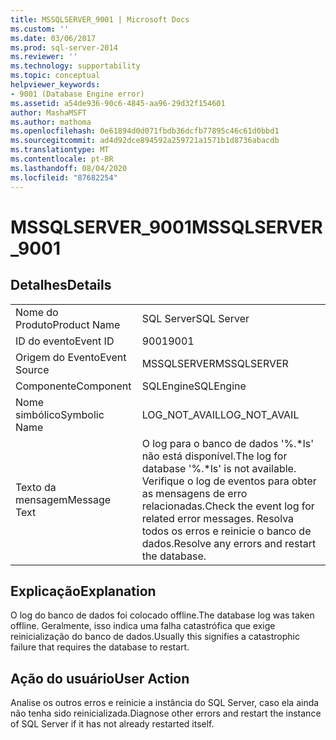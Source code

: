 ```yaml
---
title: MSSQLSERVER_9001 | Microsoft Docs
ms.custom: ''
ms.date: 03/06/2017
ms.prod: sql-server-2014
ms.reviewer: ''
ms.technology: supportability
ms.topic: conceptual
helpviewer_keywords:
- 9001 (Database Engine error)
ms.assetid: a54de936-90c6-4845-aa96-29d32f154601
author: MashaMSFT
ms.author: mathoma
ms.openlocfilehash: 0e61894d0d071fbdb36dcfb77895c46c61d0bbd1
ms.sourcegitcommit: ad4d92dce894592a259721a1571b1d8736abacdb
ms.translationtype: MT
ms.contentlocale: pt-BR
ms.lasthandoff: 08/04/2020
ms.locfileid: "87682254"
---
```

# <a name="mssqlserver_9001"></a><span data-ttu-id="4950c-102">MSSQLSERVER_9001</span><span class="sxs-lookup"><span data-stu-id="4950c-102">MSSQLSERVER_9001</span></span>
    
## <a name="details"></a><span data-ttu-id="4950c-103">Detalhes</span><span class="sxs-lookup"><span data-stu-id="4950c-103">Details</span></span>  
  
|||  
|-|-|  
|<span data-ttu-id="4950c-104">Nome do Produto</span><span class="sxs-lookup"><span data-stu-id="4950c-104">Product Name</span></span>|<span data-ttu-id="4950c-105">SQL Server</span><span class="sxs-lookup"><span data-stu-id="4950c-105">SQL Server</span></span>|  
|<span data-ttu-id="4950c-106">ID do evento</span><span class="sxs-lookup"><span data-stu-id="4950c-106">Event ID</span></span>|<span data-ttu-id="4950c-107">9001</span><span class="sxs-lookup"><span data-stu-id="4950c-107">9001</span></span>|  
|<span data-ttu-id="4950c-108">Origem do Evento</span><span class="sxs-lookup"><span data-stu-id="4950c-108">Event Source</span></span>|<span data-ttu-id="4950c-109">MSSQLSERVER</span><span class="sxs-lookup"><span data-stu-id="4950c-109">MSSQLSERVER</span></span>|  
|<span data-ttu-id="4950c-110">Componente</span><span class="sxs-lookup"><span data-stu-id="4950c-110">Component</span></span>|<span data-ttu-id="4950c-111">SQLEngine</span><span class="sxs-lookup"><span data-stu-id="4950c-111">SQLEngine</span></span>|  
|<span data-ttu-id="4950c-112">Nome simbólico</span><span class="sxs-lookup"><span data-stu-id="4950c-112">Symbolic Name</span></span>|<span data-ttu-id="4950c-113">LOG_NOT_AVAIL</span><span class="sxs-lookup"><span data-stu-id="4950c-113">LOG_NOT_AVAIL</span></span>|  
|<span data-ttu-id="4950c-114">Texto da mensagem</span><span class="sxs-lookup"><span data-stu-id="4950c-114">Message Text</span></span>|<span data-ttu-id="4950c-115">O log para o banco de dados '%.\*ls' não está disponível.</span><span class="sxs-lookup"><span data-stu-id="4950c-115">The log for database '%.\*ls' is not available.</span></span> <span data-ttu-id="4950c-116">Verifique o log de eventos para obter as mensagens de erro relacionadas.</span><span class="sxs-lookup"><span data-stu-id="4950c-116">Check the event log for related error messages.</span></span> <span data-ttu-id="4950c-117">Resolva todos os erros e reinicie o banco de dados.</span><span class="sxs-lookup"><span data-stu-id="4950c-117">Resolve any errors and restart the database.</span></span>|  
  
## <a name="explanation"></a><span data-ttu-id="4950c-118">Explicação</span><span class="sxs-lookup"><span data-stu-id="4950c-118">Explanation</span></span>  
 <span data-ttu-id="4950c-119">O log do banco de dados foi colocado offline.</span><span class="sxs-lookup"><span data-stu-id="4950c-119">The database log was taken offline.</span></span> <span data-ttu-id="4950c-120">Geralmente, isso indica uma falha catastrófica que exige reinicialização do banco de dados.</span><span class="sxs-lookup"><span data-stu-id="4950c-120">Usually this signifies a catastrophic failure that requires the database to restart.</span></span>  
  
## <a name="user-action"></a><span data-ttu-id="4950c-121">Ação do usuário</span><span class="sxs-lookup"><span data-stu-id="4950c-121">User Action</span></span>  
 <span data-ttu-id="4950c-122">Analise os outros erros e reinicie a instância do SQL Server, caso ela ainda não tenha sido reinicializada.</span><span class="sxs-lookup"><span data-stu-id="4950c-122">Diagnose other errors and restart the instance of SQL Server if it has not already restarted itself.</span></span>  
  
  
